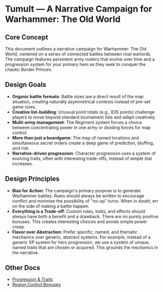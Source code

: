 # Tumult — A Narrative Campaign for Warhammer: The Old World

## Core Concept

This document outlines a narrative campaign for Warhammer: The Old World, centered on a series of connected battles between rival warlords. The campaign features persistent army rosters that evolve over time and a progression system for your primary hero as they seek to conquer the chaotic Border Princes.

## Design Goals

* **Organic battle formats**: Battle sizes are a direct result of the map situation, creating naturally asymmetrical contests instead of pre-set game sizes.
* **Creative list-building**: Unusual point totals (e.g., 835 points) challenge players to move beyond standard tournament lists and adapt creatively.
* **Multi-army management**: The Regiment system forces a choice between concentrating power in one army or dividing forces for map control.
* **More than just a boardgame**: The map of named locations and simultaneous secret orders create a deep game of prediction, bluffing, and risk.
* **Narrative-driven progression**: Character progression uses a system of evolving traits, often with interesting trade-offs, instead of simple stat increases.

## Design Principles

*   **Bias for Action**: The campaign's primary purpose is to generate Warhammer battles. Rules should always be written to encourage conflict and minimize the possibility of "no-op" turns. When in doubt, err on the side of making a battle happen.
*   **Everything is a Trade-off**: Custom rules, traits, and effects should always have both a benefit and a drawback. There are no purely positive bonuses. This creates interesting choices and avoids simple power creep.
*   **Flavor over Abstraction**: Prefer specific, named, and thematic mechanics over generic, abstract systems. For example, instead of a generic XP system for hero progression, we use a system of unique, named traits that are chosen or acquired. This grounds the mechanics in the narrative.

## Other Docs

* [Progression & Traits](progression_traits.md)
* [Region Control Bonuses](region_bonuses.md)
